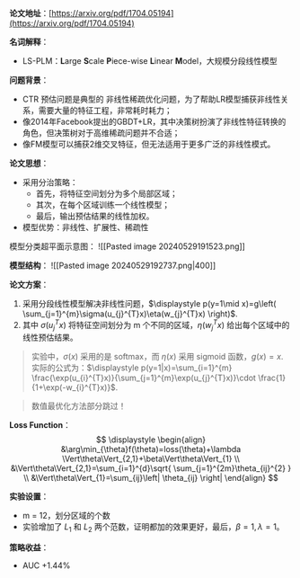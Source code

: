 **论文地址**：[https://arxiv.org/pdf/1704.05194](https://arxiv.org/pdf/1704.05194)

**名词解释**：
- LS-PLM：**L**arge **S**cale **P**iece-wise **L**inear **M**odel，大规模分段线性模型

**问题背景**：
- CTR 预估问题是典型的 非线性稀疏优化问题，为了帮助LR模型捕获非线性关系，需要大量的特征工程，非常耗时耗力；
- 像2014年Facebook提出的GBDT+LR，其中决策树扮演了非线性特征转换的角色，但决策树对于高维稀疏问题并不合适；
- 像FM模型可以捕获2维交叉特征，但无法适用于更多广泛的非线性模式。

**论文思想**：
- 采用分治策略：
	- 首先，将特征空间划分为多个局部区域；
	- 其次，在每个区域训练一个线性模型；
	- 最后，输出预估结果的线性加权。
- 模型优势：非线性、扩展性、稀疏性

模型分类超平面示意图：
![[Pasted image 20240529191523.png]]

**模型结构**：
![[Pasted image 20240529192737.png|400]]

**论文方案**：
1. 采用分段线性模型解决非线性问题，$\displaystyle p(y=1\mid x)=g\left( \sum_{j=1}^{m}\sigma(u_{j}^{T}x)\eta(w_{j}^{T}x) \right)$.
2. 其中 $\sigma(u_{j}^{T}x)$ 将特征空间划分为 m 个不同的区域，$\eta(w_{j}^{T}x)$ 给出每个区域中的线性预估结果。

>实验中，$\sigma(x)$ 采用的是 softmax，而 $\eta(x)$ 采用 sigmoid 函数，$g(x)=x$.
>实际的公式为：$\displaystyle p(y=1|x)=\sum_{i=1}^{m} \frac{\exp(u_{i}^{T}x)}{\sum_{j=1}^{m}\exp(u_{j}^{T}x)}\cdot \frac{1}{1+\exp(-w_{i}^{T}x)}$.

>数值最优化方法部分跳过！

**Loss Function**：
$$
\displaystyle 
\begin{align}
&\arg\min_{\theta}f(\theta)=loss(\theta)+\lambda \Vert\theta\Vert_{2,1}+\beta\Vert\theta\Vert_{1} \\
&\Vert\theta\Vert_{2,1}=\sum_{i=1}^{d}\sqrt{ \sum_{j=1}^{2m}\theta_{ij}^{2} } \\
&\Vert\theta\Vert_{1}=\sum_{ij}\left| \theta_{ij} \right|
\end{align}
$$

**实验设置**：
- m = 12，划分区域的个数
- 实验增加了 $L_{1}$ 和 $L_{2}$ 两个范数，证明都加的效果更好，最后，$\beta=1, \lambda=1$。

**策略收益**：
- AUC +1.44%